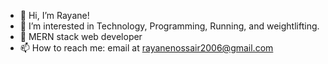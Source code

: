 - 👋 Hi, I’m Rayane!
- 👀 I’m interested in Technology, Programming, Running, and weightlifting.
- 🌱 MERN stack web developer
- 📫 How to reach me: email at rayanenossair2006@gmail.com

<!---
DatOneOof/DatOneOof is a ✨ special ✨ repository because its `README.md` (this file) appears on your GitHub profile.
You can click the Preview link to take a look at your changes.
--->
